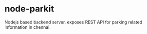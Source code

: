 # node-parkit
Nodejs based backend server, exposes REST API for parking related information in chennai.
